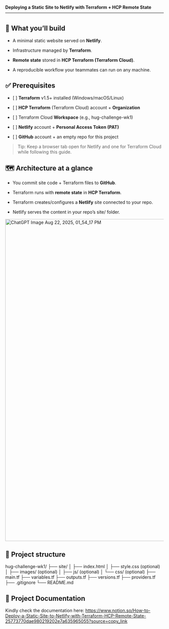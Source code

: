**Deploying a Static Site to Netlify with Terraform + HCP Remote State**————————————————————————————————————

🔎 What you’ll build
--------------------

*   A minimal static website served on **Netlify**.
    
*   Infrastructure managed by **Terraform**.
    
*   **Remote state** stored in **HCP Terraform (Terraform Cloud)**.
    
*   A reproducible workflow your teammates can run on any machine.
    

✅ Prerequisites
---------------

*   \[ \] **Terraform** v1.5+ installed (Windows/macOS/Linux)
    
*   \[ \] **HCP Terraform** (Terraform Cloud) account + **Organization**
    
*   \[ \] Terraform Cloud **Workspace** (e.g., hug-challenge-wk1)
    
*   \[ \] **Netlify** account + **Personal Access Token (PAT)**
    
*   \[ \] **GitHub** account + an empty repo for this project
    

> Tip: Keep a browser tab open for Netlify and one for Terraform Cloud while following this guide.

🗺️ Architecture at a glance
----------------------------

*   You commit site code + Terraform files to **GitHub**.
    
*   Terraform runs with **remote state** in **HCP Terraform**.
    
*   Terraform creates/configures a **Netlify** site connected to your repo.
    
*   Netlify serves the content in your repo’s site/ folder.

<img width="1536" height="1024" alt="ChatGPT Image Aug 22, 2025, 01_54_17 PM" src="https://github.com/user-attachments/assets/0831b8c6-1d2c-4663-a903-21b2ae91aa54" />    

📁 Project structure
--------------------

hug-challenge-wk1/
├── site/
│ ├── index.html
│ ├── style.css (optional)
│ ├── images/ (optional)
│ ├── js/ (optional)
│ └── css/ (optional)
├── main.tf
├── variables.tf
├── outputs.tf
├── versions.tf
├── providers.tf
├── .gitignore
└── README.md


📁 Project Documentation
--------------------

Kindly check the documentation here: https://www.notion.so/How-to-Deploy-a-Static-Site-to-Netlify-with-Terraform-HCP-Remote-State-25773770dae980219202e7a635965055?source=copy_link

